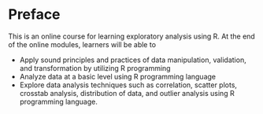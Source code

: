 # Preface

This is an online course for learning exploratory analysis using R. At the end of the online modules, learners will be able to

-	Apply sound principles and practices of data manipulation, validation, and transformation by utilizing R programming
-	Analyze data at a basic level using R programming language
-	Explore data analysis techniques such as correlation, scatter plots, crosstab analysis, distribution of data, and outlier analysis using R programming language. 
